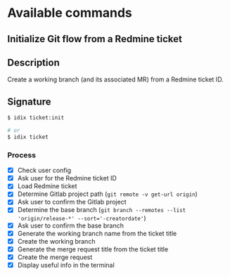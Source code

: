 # Available commands

## Initialize Git flow from a Redmine ticket

## Description

Create a working branch (and its associated MR) from a Redmine ticket ID.

## Signature

```bash
$ idix ticket:init

# or
$ idix ticket
```

### Process

- [x] Check user config
- [x] Ask user for the Redmine ticket ID
- [x] Load Redmine ticket
- [x] Determine Gitlab project path (`git remote -v get-url origin`)
- [x] Ask user to confirm the Gitlab project
- [x] Determine the base branch (`git branch --remotes --list 'origin/release-*' --sort='-creatordate'`)
- [x] Ask user to confirm the base branch
- [x] Generate the working branch name from the ticket title
- [x] Create the working branch
- [x] Generate the merge request title from the ticket title
- [x] Create the merge request
- [x] Display useful info in the terminal
